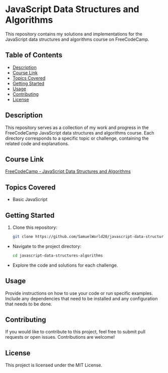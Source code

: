 # JavaScript Data Structures and Algorithms

This repository contains my solutions and implementations for the JavaScript data structures and algorithms course on FreeCodeCamp.

## Table of Contents

- [Description](#description)
- [Course Link](#course-link)
- [Topics Covered](#topics-covered)
- [Getting Started](#getting-started)
- [Usage](#usage)
- [Contributing](#contributing)
- [License](#license)

## Description

This repository serves as a collection of my work and progress in the FreeCodeCamp JavaScript data structures and algorithms course. Each directory corresponds to a specific topic or challenge, containing the related code and explanations.

## Course Link

[FreeCodeCamp - JavaScript Data Structures and Algorithms](#https://www.freecodecamp.org/learn/javascript-algorithms-and-data-structures)

## Topics Covered

- Basic JavaScript

## Getting Started

1. Clone this repository:

   ```bash
   git clone https://github.com/SamuelWorld20/javascript-data-structures-algorithms.git
   ```
   
- Navigate to the project directory:
  ```bash
  cd javascript-data-structures-algorithms
  ```
- Explore the code and solutions for each challenge.

## Usage

Provide instructions on how to use your code or run specific examples. Include any dependencies that need to be installed and any configuration that needs to be done.

## Contributing

If you would like to contribute to this project, feel free to submit pull requests or open issues. Contributions are welcome!

## License

This project is licensed under the MIT License.
